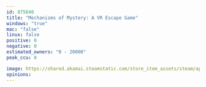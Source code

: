 ```yaml
---
id: 875640
title: "Mechanisms of Mystery: A VR Escape Game"
windows: "true"
mac: "false"
linux: false
positive: 0
negative: 0
estimated_owners: "0 - 20000"
peak_ccu: 0

image: https://shared.akamai.steamstatic.com/store_item_assets/steam/apps/875640/header.jpg?t=1683420356
opinions:
---
```

